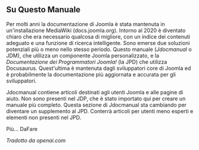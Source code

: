 <!-- Filename: Prefazione / Display title: Prefazione -->

## Su Questo Manuale

Per molti anni la documentazione di Joomla è stata mantenuta in un'installazione MediaWiki (docs.joomla.org). Intorno al 2020 è diventato chiaro che era necessario qualcosa di migliore, con un indice dei contenuti adeguato e una funzione di ricerca intelligente. Sono emerse due soluzioni potenziali più o meno nello stesso periodo. Questo manuale (*Jdocmanual* o JDM), che utilizza un componente Joomla personalizzato, e la *Documentazione dei Programmatori Joomla!* (la JPD) che utilizza Docusaurus. Quest'ultima è mantenuta dagli sviluppatori core di Joomla ed è probabilmente la documentazione più aggiornata e accurata per gli sviluppatori.

Jdocmanual contiene articoli destinati agli utenti Joomla e alle pagine di aiuto. Non sono presenti nel JDP, che è stato importato qui per creare un manuale più completo. Questa sezione di Jdocmanual sta cambiando per diventare un supplemento al JPD. Conterrà articoli per utenti meno esperti e elementi non presenti nel JPD.

Più... DaFare

*Tradotto da openai.com*

